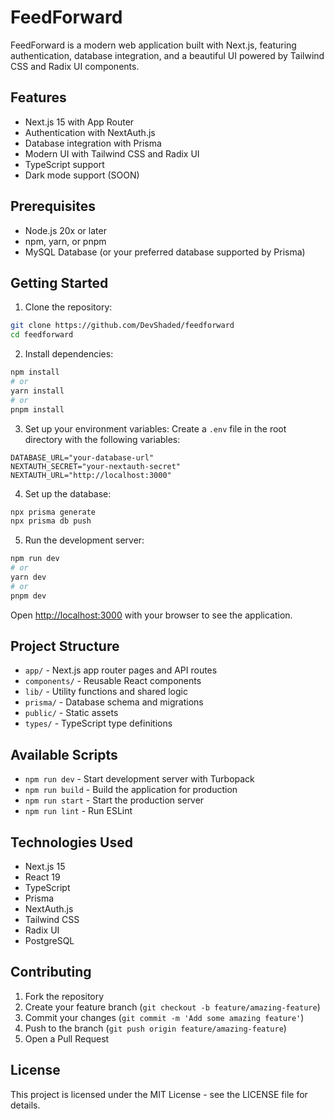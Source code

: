 # FeedForward

FeedForward is a modern web application built with Next.js, featuring authentication, database integration, and a beautiful UI powered by Tailwind CSS and Radix UI components.

## Features

- Next.js 15 with App Router
- Authentication with NextAuth.js
- Database integration with Prisma
- Modern UI with Tailwind CSS and Radix UI
- TypeScript support
- Dark mode support (SOON)

## Prerequisites

- Node.js 20x or later
- npm, yarn, or pnpm
- MySQL Database (or your preferred database supported by Prisma)

## Getting Started

1. Clone the repository:
```bash
git clone https://github.com/DevShaded/feedforward
cd feedforward
```

2. Install dependencies:
```bash
npm install
# or
yarn install
# or
pnpm install
```

3. Set up your environment variables:
Create a `.env` file in the root directory with the following variables:
```env
DATABASE_URL="your-database-url"
NEXTAUTH_SECRET="your-nextauth-secret"
NEXTAUTH_URL="http://localhost:3000"
```

4. Set up the database:
```bash
npx prisma generate
npx prisma db push
```

5. Run the development server:
```bash
npm run dev
# or
yarn dev
# or
pnpm dev
```

Open [http://localhost:3000](http://localhost:3000) with your browser to see the application.

## Project Structure

- `app/` - Next.js app router pages and API routes
- `components/` - Reusable React components
- `lib/` - Utility functions and shared logic
- `prisma/` - Database schema and migrations
- `public/` - Static assets
- `types/` - TypeScript type definitions

## Available Scripts

- `npm run dev` - Start development server with Turbopack
- `npm run build` - Build the application for production
- `npm run start` - Start the production server
- `npm run lint` - Run ESLint

## Technologies Used

- Next.js 15
- React 19
- TypeScript
- Prisma
- NextAuth.js
- Tailwind CSS
- Radix UI
- PostgreSQL

## Contributing

1. Fork the repository
2. Create your feature branch (`git checkout -b feature/amazing-feature`)
3. Commit your changes (`git commit -m 'Add some amazing feature'`)
4. Push to the branch (`git push origin feature/amazing-feature`)
5. Open a Pull Request

## License

This project is licensed under the MIT License - see the LICENSE file for details.
